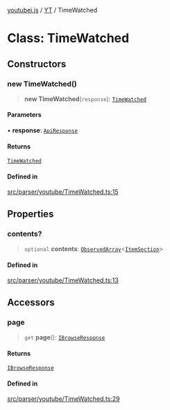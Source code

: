 [youtubei.js](../../../README.md) / [YT](../README.md) / TimeWatched

# Class: TimeWatched

## Constructors

### new TimeWatched()

> **new TimeWatched**(`response`): [`TimeWatched`](TimeWatched.md)

#### Parameters

• **response**: [`ApiResponse`](../../../interfaces/ApiResponse.md)

#### Returns

[`TimeWatched`](TimeWatched.md)

#### Defined in

[src/parser/youtube/TimeWatched.ts:15](https://github.com/LuanRT/YouTube.js/blob/eb21af33db708f0355f4fb15881f5d4fabc7b06c/src/parser/youtube/TimeWatched.ts#L15)

## Properties

### contents?

> `optional` **contents**: [`ObservedArray`](../../Helpers/type-aliases/ObservedArray.md)\<[`ItemSection`](../../YTNodes/classes/ItemSection.md)\>

#### Defined in

[src/parser/youtube/TimeWatched.ts:13](https://github.com/LuanRT/YouTube.js/blob/eb21af33db708f0355f4fb15881f5d4fabc7b06c/src/parser/youtube/TimeWatched.ts#L13)

## Accessors

### page

> `get` **page**(): [`IBrowseResponse`](../../APIResponseTypes/type-aliases/IBrowseResponse.md)

#### Returns

[`IBrowseResponse`](../../APIResponseTypes/type-aliases/IBrowseResponse.md)

#### Defined in

[src/parser/youtube/TimeWatched.ts:29](https://github.com/LuanRT/YouTube.js/blob/eb21af33db708f0355f4fb15881f5d4fabc7b06c/src/parser/youtube/TimeWatched.ts#L29)
